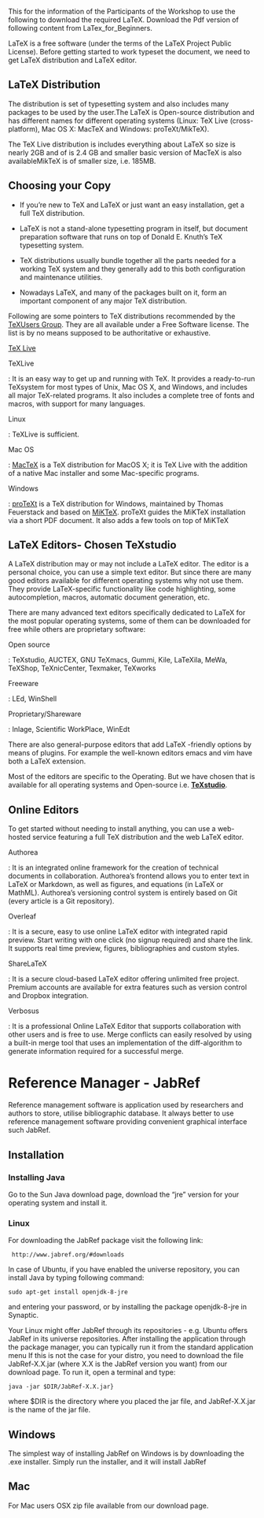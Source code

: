 This for the information of the Participants of the Workshop to use the following to download the required LaTeX. Download the Pdf version of following content from LaTex_for_Beginners.

LaTeX is a free software (under the terms of the LaTeX Project Public License). Before getting started to work typeset the document, we need  to get LaTeX distribution and LaTeX editor.

LaTeX Distribution
------------------

The distribution is set of  typesetting system and also includes many packages to be used by the user.The LaTeX is Open-source distribution and has different names for different operating systems (Linux: TeX Live (cross-platform), Mac OS X: MacTeX and Windows: proTeXt/MikTeX).

The TeX Live distribution is includes everything about LaTeX so size is nearly 2GB and of  is 2.4 GB and smaller basic version of MacTeX is also availableMikTeX is of smaller size, i.e. 185MB.

Choosing your Copy
------------------

- If you’re new to TeX and LaTeX or just want an easy installation, get a full TeX distribution.

- LaTeX is not a stand-alone typesetting program in itself, but document preparation software that runs on top of Donald E. Knuth’s TeX typesetting system.

- TeX distributions usually bundle together all the parts needed for a working TeX system and they generally add to this both configuration and maintenance utilities.

- Nowadays LaTeX, and many of the packages built on it, form an important component of any major TeX distribution.

Following are some pointers to TeX distributions recommended by the [TeXUsers Group](http://www.tug.org/). They are all available under a Free Software license. The list is by no means supposed to be authoritative or exhaustive.

[TeX Live](http://www.tug.org/texlive/)

TeXLive

: It is an easy way to get up and running with TeX. It provides a ready-to-run TeXsystem for most types of Unix, Mac OS X, and Windows, and includes all major TeX-related programs. It also includes a complete tree of fonts and macros, with support for many
languages.

Linux

: TeXLive is sufficient.

Mac OS

: [MacTeX](http://www.tug.org/mactex/) is a TeX distribution for MacOS X; it is TeX Live with the addition of a native Mac installer and some Mac-specific programs.

Windows

: [proTeXt](http://www.tug.org/protext/) is a TeX distribution for Windows, maintained by Thomas Feuerstack and based on [MiKTeX](http://www.miktex.org/). proTeXt guides the MiKTeX installation via a short PDF document. It also adds a few tools on top of MiKTeX

LaTeX Editors- Chosen TeXstudio
-------------------------------

A LaTeX distribution may or may not include a LaTeX editor. The editor is a personal choice, you can use a simple text editor. But since there are many good editors available for different operating systems why not use them. They provide LaTeX-specific functionality like code highlighting, some autocompletion, macros, automatic document
generation, etc.

There are many advanced text editors specifically dedicated to LaTeX for the most popular operating systems, some of them can be downloaded for free while others are proprietary software:

Open source

: TeXstudio, AUCTEX, GNU TeXmacs, Gummi, Kile, LaTeXila, MeWa, TeXShop, TeXnicCenter, Texmaker, TeXworks

Freeware

: LEd, WinShell

Proprietary/Shareware

: Inlage, Scientific WorkPlace, WinEdt

There are also general-purpose editors that add LaTeX -friendly options by means of plugins. For example the well-known editors emacs and vim have both a LaTeX extension.

Most of the editors are specific to the Operating. But we have chosen that is available for all operating systems and Open-source i.e. [**TeXstudio**](http://www.texstudio.org/).

Online Editors
--------------

To get started without needing to install anything, you can use a web-hosted service featuring a full TeX distribution and the web LaTeX editor.

Authorea

: It is an integrated online framework for the creation of technical documents in collaboration. Authorea’s frontend allows you to enter text in LaTeX or Markdown, as well as figures, and equations (in LaTeX or MathML). Authorea’s versioning control system is entirely based on Git (every article is a Git repository).

Overleaf

: It is a secure, easy to use online LaTeX editor with integrated rapid preview. Start writing with one click (no signup required) and share the link. It supports real time preview, figures, bibliographies and custom styles.

ShareLaTeX

: It is a secure cloud-based LaTeX editor offering unlimited free project. Premium accounts are available for extra features such as version control and Dropbox integration.

Verbosus

: It is a professional Online LaTeX Editor that supports collaboration with other users and is free to use. Merge conflicts can easily resolved by using a built-in merge tool that uses an implementation of the diff-algorithm to generate information required for a successful merge.

Reference Manager - **JabRef**
==============================

Reference management software is application used by researchers and
authors to store, utilise bibliographic database. It always better to
use reference management software providing convenient graphical
interface such JabRef.

Installation
------------

### Installing Java

Go to the Sun Java download page, download the “jre” version for your
operating system and install it.

### Linux

For downloading the JabRef package visit the following link:

     http://www.jabref.org/#downloads

In case of Ubuntu, if you have enabled the universe repository, you can
install Java by typing following command:

    sudo apt-get install openjdk-8-jre

and entering your password, or by installing the package openjdk-8-jre
in Synaptic.

Your Linux might offer JabRef through its repositories - e.g. Ubuntu
offers JabRef in its universe repositories. After installing the
application through the package manager, you can typically run it from
the standard application menu If this is not the case for your distro,
you need to download the file JabRef-X.X.jar (where X.X is the JabRef
version you want) from our download page. To run it, open a terminal and
type:

    java -jar $DIR/JabRef-X.X.jar}

where \$DIR is the directory where you placed the jar file, and
JabRef-X.X.jar is the name of the jar file.

Windows
-------

The simplest way of installing JabRef on Windows is by downloading the
.exe installer. Simply run the installer, and it will install JabRef

Mac
---

For Mac users OSX zip file available from our download page.
